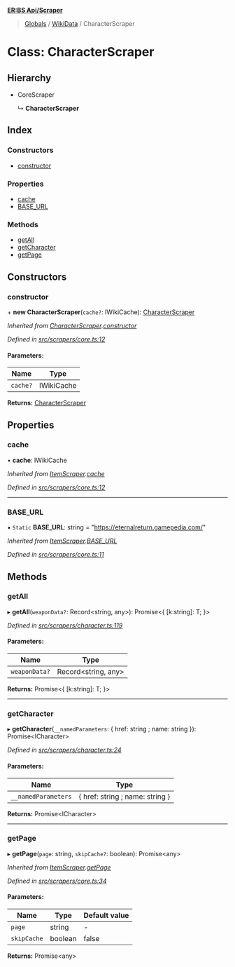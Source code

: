 **[ER:BS Api/Scraper](../README.md)**

> [Globals](../globals.md) / [WikiData](../modules/wikidata.md) / CharacterScraper

# Class: CharacterScraper

## Hierarchy

* CoreScraper

  ↳ **CharacterScraper**

## Index

### Constructors

* [constructor](wikidata.characterscraper.md#constructor)

### Properties

* [cache](wikidata.characterscraper.md#cache)
* [BASE\_URL](wikidata.characterscraper.md#base_url)

### Methods

* [getAll](wikidata.characterscraper.md#getall)
* [getCharacter](wikidata.characterscraper.md#getcharacter)
* [getPage](wikidata.characterscraper.md#getpage)

## Constructors

### constructor

\+ **new CharacterScraper**(`cache?`: IWikiCache): [CharacterScraper](wikidata.characterscraper.md)

*Inherited from [CharacterScraper](wikidata.characterscraper.md).[constructor](wikidata.characterscraper.md#constructor)*

*Defined in [src/scrapers/core.ts:12](https://github.com/PaulEndri/eternal-return-project/blob/0121a07/wikidata/src/scrapers/core.ts#L12)*

#### Parameters:

Name | Type |
------ | ------ |
`cache?` | IWikiCache |

**Returns:** [CharacterScraper](wikidata.characterscraper.md)

## Properties

### cache

•  **cache**: IWikiCache

*Inherited from [ItemScraper](wikidata.itemscraper.md).[cache](wikidata.itemscraper.md#cache)*

*Defined in [src/scrapers/core.ts:12](https://github.com/PaulEndri/eternal-return-project/blob/0121a07/wikidata/src/scrapers/core.ts#L12)*

___

### BASE\_URL

▪ `Static` **BASE\_URL**: string = "https://eternalreturn.gamepedia.com/"

*Inherited from [ItemScraper](wikidata.itemscraper.md).[BASE_URL](wikidata.itemscraper.md#base_url)*

*Defined in [src/scrapers/core.ts:11](https://github.com/PaulEndri/eternal-return-project/blob/0121a07/wikidata/src/scrapers/core.ts#L11)*

## Methods

### getAll

▸ **getAll**(`weaponData?`: Record<string, any\>): Promise<{ [k:string]: T;  }\>

*Defined in [src/scrapers/character.ts:119](https://github.com/PaulEndri/eternal-return-project/blob/0121a07/wikidata/src/scrapers/character.ts#L119)*

#### Parameters:

Name | Type |
------ | ------ |
`weaponData?` | Record<string, any\> |

**Returns:** Promise<{ [k:string]: T;  }\>

___

### getCharacter

▸ **getCharacter**(`__namedParameters`: { href: string ; name: string  }): Promise<ICharacter\>

*Defined in [src/scrapers/character.ts:24](https://github.com/PaulEndri/eternal-return-project/blob/0121a07/wikidata/src/scrapers/character.ts#L24)*

#### Parameters:

Name | Type |
------ | ------ |
`__namedParameters` | { href: string ; name: string  } |

**Returns:** Promise<ICharacter\>

___

### getPage

▸ **getPage**(`page`: string, `skipCache?`: boolean): Promise<any\>

*Inherited from [ItemScraper](wikidata.itemscraper.md).[getPage](wikidata.itemscraper.md#getpage)*

*Defined in [src/scrapers/core.ts:34](https://github.com/PaulEndri/eternal-return-project/blob/0121a07/wikidata/src/scrapers/core.ts#L34)*

#### Parameters:

Name | Type | Default value |
------ | ------ | ------ |
`page` | string | - |
`skipCache` | boolean | false |

**Returns:** Promise<any\>

